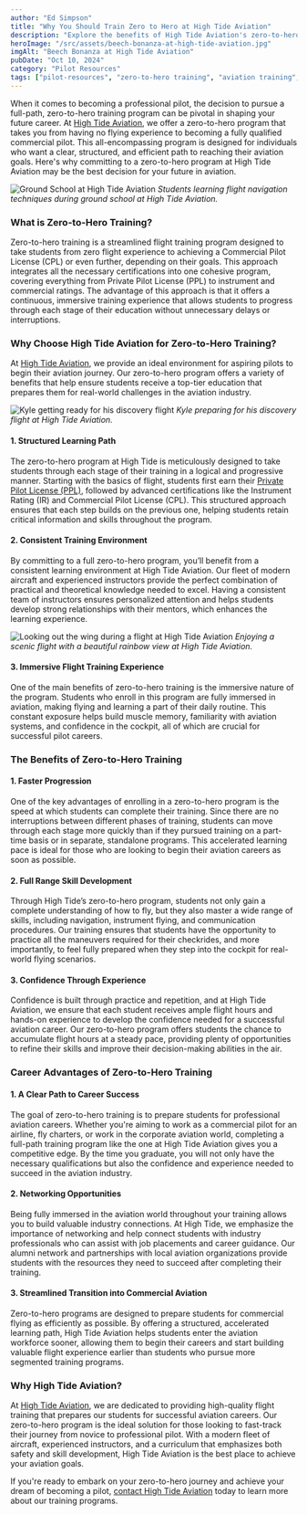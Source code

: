 ```yaml
---
author: "Ed Simpson"
title: "Why You Should Train Zero to Hero at High Tide Aviation"
description: "Explore the benefits of High Tide Aviation's zero-to-hero training program, designed to take aspiring pilots from no experience to a commercial license. Learn why this program offers a structured, efficient path to an aviation career."
heroImage: "/src/assets/beech-bonanza-at-high-tide-aviation.jpg"
imgAlt: "Beech Bonanza at High Tide Aviation"
pubDate: "Oct 10, 2024"
category: "Pilot Resources"
tags: ["pilot-resources", "zero-to-hero training", "aviation training", "High Tide Aviation", "pilot career"]
---
```


When it comes to becoming a professional pilot, the decision to pursue a full-path, zero-to-hero training program can be pivotal in shaping your future career. At [High Tide Aviation](https://hightideaviation.com/), we offer a zero-to-hero program that takes you from having no flying experience to becoming a fully qualified commercial pilot. This all-encompassing program is designed for individuals who want a clear, structured, and efficient path to reaching their aviation goals. Here's why committing to a zero-to-hero program at High Tide Aviation may be the best decision for your future in aviation.

![Ground School at High Tide Aviation](/src/assets/high-tide-ground-school.jpg)
*Students learning flight navigation techniques during ground school at High Tide Aviation.*

### What is Zero-to-Hero Training?

Zero-to-hero training is a streamlined flight training program designed to take students from zero flight experience to achieving a Commercial Pilot License (CPL) or even further, depending on their goals. This approach integrates all the necessary certifications into one cohesive program, covering everything from Private Pilot License (PPL) to instrument and commercial ratings. The advantage of this approach is that it offers a continuous, immersive training experience that allows students to progress through each stage of their education without unnecessary delays or interruptions.

### Why Choose High Tide Aviation for Zero-to-Hero Training?

At [High Tide Aviation](https://hightideaviation.com/first-time-pilots/), we provide an ideal environment for aspiring pilots to begin their aviation journey. Our zero-to-hero program offers a variety of benefits that help ensure students receive a top-tier education that prepares them for real-world challenges in the aviation industry.

![Kyle getting ready for his discovery flight](/src/assets/kyle-getting-ready-for-discovery-flight.jpg)
*Kyle preparing for his discovery flight at High Tide Aviation.*

#### 1. **Structured Learning Path**

The zero-to-hero program at High Tide is meticulously designed to take students through each stage of their training in a logical and progressive manner. Starting with the basics of flight, students first earn their [Private Pilot License (PPL)](https://hightideaviation.com/flight-training/private-pilot/), followed by advanced certifications like the Instrument Rating (IR) and Commercial Pilot License (CPL). This structured approach ensures that each step builds on the previous one, helping students retain critical information and skills throughout the program.

#### 2. **Consistent Training Environment**

By committing to a full zero-to-hero program, you’ll benefit from a consistent learning environment at High Tide Aviation. Our fleet of modern aircraft and experienced instructors provide the perfect combination of practical and theoretical knowledge needed to excel. Having a consistent team of instructors ensures personalized attention and helps students develop strong relationships with their mentors, which enhances the learning experience.

![Looking out the wing during a flight at High Tide Aviation](/src/assets/rainbow-looking-down-the-wing.jpg)
*Enjoying a scenic flight with a beautiful rainbow view at High Tide Aviation.*

#### 3. **Immersive Flight Training Experience**

One of the main benefits of zero-to-hero training is the immersive nature of the program. Students who enroll in this program are fully immersed in aviation, making flying and learning a part of their daily routine. This constant exposure helps build muscle memory, familiarity with aviation systems, and confidence in the cockpit, all of which are crucial for successful pilot careers.

### The Benefits of Zero-to-Hero Training

#### 1. **Faster Progression**

One of the key advantages of enrolling in a zero-to-hero program is the speed at which students can complete their training. Since there are no interruptions between different phases of training, students can move through each stage more quickly than if they pursued training on a part-time basis or in separate, standalone programs. This accelerated learning pace is ideal for those who are looking to begin their aviation careers as soon as possible.

#### 2. **Full Range Skill Development**

Through High Tide’s zero-to-hero program, students not only gain a complete understanding of how to fly, but they also master a wide range of skills, including navigation, instrument flying, and communication procedures. Our training ensures that students have the opportunity to practice all the maneuvers required for their checkrides, and more importantly, to feel fully prepared when they step into the cockpit for real-world flying scenarios.

#### 3. **Confidence Through Experience**

Confidence is built through practice and repetition, and at High Tide Aviation, we ensure that each student receives ample flight hours and hands-on experience to develop the confidence needed for a successful aviation career. Our zero-to-hero program offers students the chance to accumulate flight hours at a steady pace, providing plenty of opportunities to refine their skills and improve their decision-making abilities in the air.

### Career Advantages of Zero-to-Hero Training

#### 1. **A Clear Path to Career Success**

The goal of zero-to-hero training is to prepare students for professional aviation careers. Whether you're aiming to work as a commercial pilot for an airline, fly charters, or work in the corporate aviation world, completing a full-path training program like the one at High Tide Aviation gives you a competitive edge. By the time you graduate, you will not only have the necessary qualifications but also the confidence and experience needed to succeed in the aviation industry.

#### 2. **Networking Opportunities**

Being fully immersed in the aviation world throughout your training allows you to build valuable industry connections. At High Tide, we emphasize the importance of networking and help connect students with industry professionals who can assist with job placements and career guidance. Our alumni network and partnerships with local aviation organizations provide students with the resources they need to succeed after completing their training.

#### 3. **Streamlined Transition into Commercial Aviation**

Zero-to-hero programs are designed to prepare students for commercial flying as efficiently as possible. By offering a structured, accelerated learning path, High Tide Aviation helps students enter the aviation workforce sooner, allowing them to begin their careers and start building valuable flight experience earlier than students who pursue more segmented training programs.

### Why High Tide Aviation?

At [High Tide Aviation](https://hightideaviation.com/), we are dedicated to providing high-quality flight training that prepares our students for successful aviation careers. Our zero-to-hero program is the ideal solution for those looking to fast-track their journey from novice to professional pilot. With a modern fleet of aircraft, experienced instructors, and a curriculum that emphasizes both safety and skill development, High Tide Aviation is the best place to achieve your aviation goals.

If you're ready to embark on your zero-to-hero journey and achieve your dream of becoming a pilot, [contact High Tide Aviation](https://hightideaviation.com/enrollment-form/) today to learn more about our training programs.
